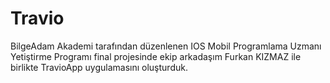 # Travio

BilgeAdam Akademi tarafından düzenlenen IOS Mobil Programlama Uzmanı Yetiştirme Programı final projesinde ekip arkadaşım Furkan KIZMAZ ile birlikte TravioApp uygulamasını oluşturduk.

